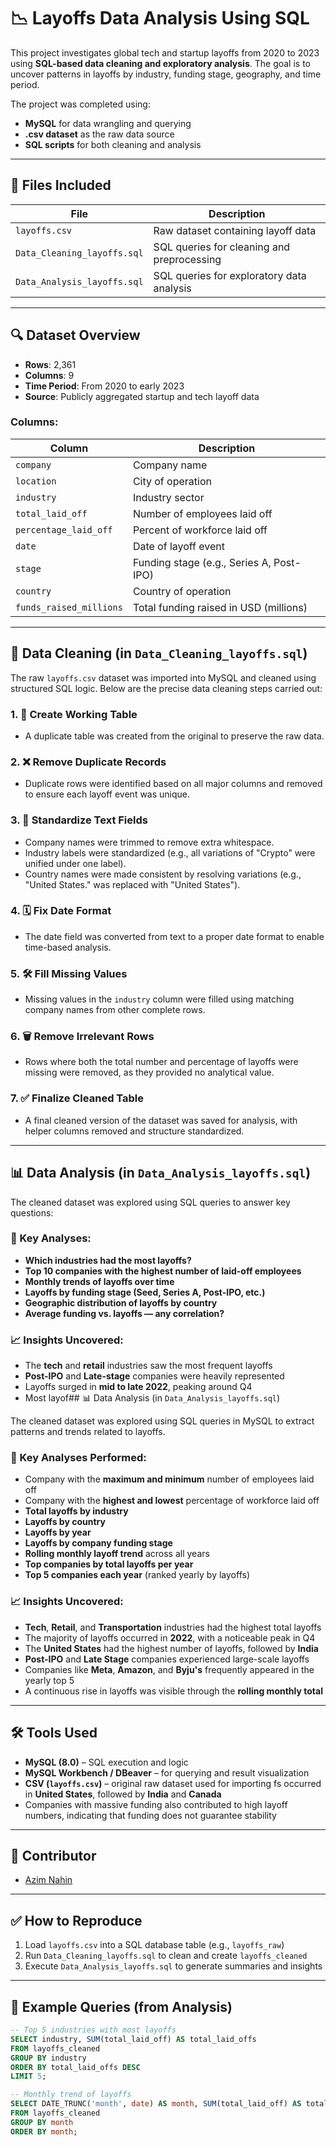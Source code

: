 # 📉 Layoffs Data Analysis Using SQL

This project investigates global tech and startup layoffs from 2020 to 2023 using **SQL-based data cleaning and exploratory analysis**. The goal is to uncover patterns in layoffs by industry, funding stage, geography, and time period.

The project was completed using:
- **MySQL** for data wrangling and querying
- **.csv dataset** as the raw data source
- **SQL scripts** for both cleaning and analysis

---

## 📁 Files Included

| File | Description |
|------|-------------|
| `layoffs.csv` | Raw dataset containing layoff data |
| `Data_Cleaning_layoffs.sql` | SQL queries for cleaning and preprocessing |
| `Data_Analysis_layoffs.sql` | SQL queries for exploratory data analysis |

---

## 🔍 Dataset Overview

- **Rows**: 2,361  
- **Columns**: 9  
- **Time Period**: From 2020 to early 2023  
- **Source**: Publicly aggregated startup and tech layoff data

### Columns:

| Column | Description |
|--------|-------------|
| `company` | Company name |
| `location` | City of operation |
| `industry` | Industry sector |
| `total_laid_off` | Number of employees laid off |
| `percentage_laid_off` | Percent of workforce laid off |
| `date` | Date of layoff event |
| `stage` | Funding stage (e.g., Series A, Post-IPO) |
| `country` | Country of operation |
| `funds_raised_millions` | Total funding raised in USD (millions) |

---

## 🧹 Data Cleaning (in `Data_Cleaning_layoffs.sql`)

The raw `layoffs.csv` dataset was imported into MySQL and cleaned using structured SQL logic. Below are the precise data cleaning steps carried out:

### 1. 🔄 Create Working Table
- A duplicate table was created from the original to preserve the raw data.

### 2. ❌ Remove Duplicate Records
- Duplicate rows were identified based on all major columns and removed to ensure each layoff event was unique.

### 3. 🧽 Standardize Text Fields
- Company names were trimmed to remove extra whitespace.
- Industry labels were standardized (e.g., all variations of "Crypto" were unified under one label).
- Country names were made consistent by resolving variations (e.g., "United States." was replaced with "United States").

### 4. 🗓️ Fix Date Format
- The date field was converted from text to a proper date format to enable time-based analysis.

### 5. 🛠 Fill Missing Values
- Missing values in the `industry` column were filled using matching company names from other complete rows.

### 6. 🗑️ Remove Irrelevant Rows
- Rows where both the total number and percentage of layoffs were missing were removed, as they provided no analytical value.

### 7. ✅ Finalize Cleaned Table
- A final cleaned version of the dataset was saved for analysis, with helper columns removed and structure standardized.

---

## 📊 Data Analysis (in `Data_Analysis_layoffs.sql`)

The cleaned dataset was explored using SQL queries to answer key questions:

### 📌 Key Analyses:

- **Which industries had the most layoffs?**
- **Top 10 companies with the highest number of laid-off employees**
- **Monthly trends of layoffs over time**
- **Layoffs by funding stage (Seed, Series A, Post-IPO, etc.)**
- **Geographic distribution of layoffs by country**
- **Average funding vs. layoffs — any correlation?**

### 📈 Insights Uncovered:

- The **tech** and **retail** industries saw the most frequent layoffs
- **Post-IPO** and **Late-stage** companies were heavily represented
- Layoffs surged in **mid to late 2022**, peaking around Q4
- Most layof## 📊 Data Analysis (in `Data_Analysis_layoffs.sql`)

The cleaned dataset was explored using SQL queries in MySQL to extract patterns and trends related to layoffs.

### 📌 Key Analyses Performed:

- Company with the **maximum and minimum** number of employees laid off
- Company with the **highest and lowest** percentage of workforce laid off
- **Total layoffs by industry**
- **Layoffs by country**
- **Layoffs by year**
- **Layoffs by company funding stage**
- **Rolling monthly layoff trend** across all years
- **Top companies by total layoffs per year**
- **Top 5 companies each year** (ranked yearly by layoffs)

### 📈 Insights Uncovered:

- **Tech**, **Retail**, and **Transportation** industries had the highest total layoffs
- The majority of layoffs occurred in **2022**, with a noticeable peak in Q4
- The **United States** had the highest number of layoffs, followed by **India**
- **Post-IPO** and **Late Stage** companies experienced large-scale layoffs
- Companies like **Meta**, **Amazon**, and **Byju's** frequently appeared in the yearly top 5
- A continuous rise in layoffs was visible through the **rolling monthly total**

---

## 🛠 Tools Used

- **MySQL (8.0)** – SQL execution and logic
- **MySQL Workbench / DBeaver** – for querying and result visualization
- **CSV (`layoffs.csv`)** – original raw dataset used for importing
fs occurred in **United States**, followed by **India** and **Canada**
- Companies with massive funding also contributed to high layoff numbers, indicating that funding does not guarantee stability

---

## 👤 Contributor

- [Azim Nahin](https://github.com/AzimNahin)

---

## ✅ How to Reproduce

1. Load `layoffs.csv` into a SQL database table (e.g., `layoffs_raw`)
2. Run `Data_Cleaning_layoffs.sql` to clean and create `layoffs_cleaned`
3. Execute `Data_Analysis_layoffs.sql` to generate summaries and insights

---

## 📌 Example Queries (from Analysis)

```sql
-- Top 5 industries with most layoffs
SELECT industry, SUM(total_laid_off) AS total_laid_offs
FROM layoffs_cleaned
GROUP BY industry
ORDER BY total_laid_offs DESC
LIMIT 5;

-- Monthly trend of layoffs
SELECT DATE_TRUNC('month', date) AS month, SUM(total_laid_off) AS total
FROM layoffs_cleaned
GROUP BY month
ORDER BY month;
